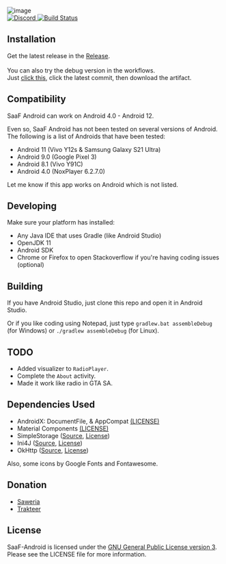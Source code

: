 <p>
  <img src="https://repository-images.githubusercontent.com/374664892/2808cf99-1094-4c91-b785-1f695165bd2f" alt="image" />
  <br/>
  <a href="https://discord.gg/nVXqAJD">
    <img src="https://discordapp.com/api/guilds/727819855222407239/widget.png?style=shield" alt="Discord" />
  </a>
  <a href="https://github.com/Shumi-Project/SaaF-Android/actions">
    <img src="https://github.com/Shumi-Project/SaaF-Android/workflows/Build/badge.svg" alt="Build Status" />
  </a>
</p>

<h2 id="installation">Installation</h2>
<p>
  Get the latest release in the <a href="../../releases/latest">Release</a>.
  <br/>
  <br/>
  You can also try the debug version in the workflows.
  <br/>
  Just <a href="../../actions">click this</a>, click the latest commit, then download the artifact.
</p>

## Compatibility
SaaF Android can work on Android 4.0 - Android 12.  

Even so, SaaF Android has not been tested on several versions of Android.  
The following is a list of Androids that have been tested:
- Android 11 (Vivo Y12s & Samsung Galaxy S21 Ultra)
- Android 9.0 (Google Pixel 3)
- Android 8.1 (Vivo Y91C)
- Android 4.0 (NoxPlayer 6.2.7.0)

Let me know if this app works on Android which is not listed.

## Developing
Make sure your platform has installed:
- Any Java IDE that uses Gradle (like Android Studio)
- OpenJDK 11
- Android SDK
- Chrome or Firefox to open Stackoverflow if you're having coding issues (optional)

## Building
If you have Android Studio, just clone this repo and open it in Android Studio.

Or if you like coding using Notepad, just type `gradlew.bat assembleDebug` (for Windows) or `./gradlew assembleDebug` (for Linux).

## TODO
- Added visualizer to `RadioPlayer`.
- Complete the `About` activity.
- Made it work like radio in GTA SA.

## Dependencies Used
- AndroidX: DocumentFile, & AppCompat [(LICENSE)](https://opensource.org/licenses/Apache-2.0)
- Material Components [(LICENSE)](https://opensource.org/licenses/Apache-2.0)
- SimpleStorage ([Source](https://github.com/anggrayudi/SimpleStorage), [License](https://opensource.org/licenses/Apache-2.0))
- Ini4J ([Source](http://ini4j.sourceforge.net/), [License](https://opensource.org/licenses/Apache-2.0))
- OkHttp ([Source](https://github.com/square/okhttp), [License](https://opensource.org/licenses/Apache-2.0))

Also, some icons by Google Fonts and Fontawesome.

<h2 id="donation">Donation</h2>
<ul>
<li><a href="https://saweria.co/AozoraDev">Saweria</a></li>
<li><a href="https://trakteer.id/AozoraDev">Trakteer</a></li>
</ul>

<h2 id="license">License</h2>
<p>SaaF-Android is licensed under the <a href="https://opensource.org/licenses/GPL-3.0">GNU General Public License version 3</a>.
<br/>
Please see the LICENSE file for more information.</p>

